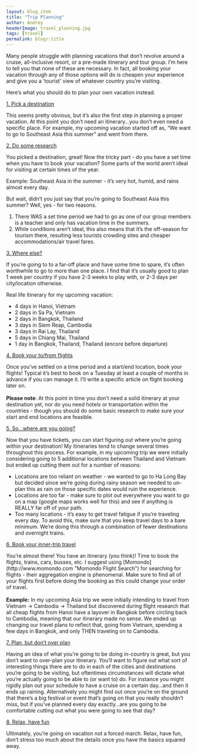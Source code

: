 ```yaml
---
layout: blog_item
title: "Trip Planning"
author: Andrey
headerImage: travel_planning.jpg
tags: [travel]
permalink: blog/:title
---
```


<p>Many people struggle with planning vacations that don’t revolve around a cruise, all-inclusive resort, or a pre-made itinerary and tour group.  I’m here to tell you that none of these are necessary.  In fact, all booking your vacation through any of those options will do is cheapen your experience and give you a ‘tourist’ view of whatever country you’re visiting.</p>

<p>Here’s what you should do to plan your own vacation instead.</p>
<u>1.  Pick a destination</u>
<p>This seems pretty obvious, but it’s also the first step in planning a proper vacation.  At this point you don’t need an itinerary…you don’t even need a specific place.  For example, my upcoming vacation started off as, “We want to go to Southeast Asia this summer” and went from there.</p>
<u>2.  Do some research</u>
<p>You picked a destination, great!  Now the tricky part - do you have a set time when you have to book your vacation?  Some parts of the world aren’t ideal for visiting at certain times of the year.</p> <p>Example:  Southeast Asia in the summer - it’s very hot, humid, and rains almost every day.</p>
<p>But wait, didn’t you just say that you’re going to Southeast Asia this summer?  Well, yes - for two reasons.
<ol>
<li>There WAS a set time period we had to go as one of our group members is a teacher and only has vacation time in the summers.</li>
<li>While conditions aren’t ideal, this also means that it’s the off-season for tourism there, resulting less tourists crowding sites and cheaper accommodations/air travel fares.</li>
</ol>
</p>
<u>3.  Where else?</u>
<p>If you’re going to to a far-off place and have some time to spare, it’s often worthwhile to go to more than one place.  I find that it’s usually good to plan 1 week per country if you have 2-3 weeks to play with, or 2-3 days per city/location otherwise.</p>
<p>Real life itinerary for my upcoming vacation:
<ul>
<li>4 days in Hanoi, Vietnam</li>
<li>2 days in Sa Pa, Vietnam</li>
<li>2 days in Bangkok, Thailand</li>
<li>3 days in Siem Reap, Cambodia</li>
<li>3 days in Rai Lay, Thailand</li>
<li>5 days in Chiang Mai, Thailand</li>
<li>1 day in Bangkok, Thailand, Thailand (encore before departure)</li>
</ul>
</p>
<u>4.  Book your to/from flights</u>
<p>Once you’ve settled on a time period and a start/end location, book your flights!  Typical it’s best to book on a Tuesday at least a couple of months in advance if you can manage it.  I’ll write a specific article on flight booking later on.  <br /><br /><b>Please note</b>:  At this point in time you don’t need a solid itinerary at your destination yet, nor do you need hotels or transportation within the countries - though you should do some basic research to make sure your start and end locations are feasible.</p>
<u>5.  So…where are you going?</u>
<p>Now that you have tickets, you can start figuring out where you’re going within your destination!  My itineraries tend to change several times throughout this process.  For example, in my upcoming trip we were initially considering going to 5 additional locations between Thailand and Vietnam but ended up cutting them out for a number of reasons:
<ul>
<li>Locations are too reliant on weather - we wanted to go to Ha Long Bay but decided since we’re going during rainy season we needed to un-plan this as rain on those specific dates would ruin the experience.</li>
<li>Locations are too far - make sure to plot out everywhere you want to go on a map (google maps works well for this) and see if anything is REALLY far off of your path.</li>
<li>Too many locations - it’s easy to get travel fatigue if you’re traveling every day.  To avoid this, make sure that you keep travel days to a bare minimum.  We’re doing this through a combination of fewer destinations and overnight trains.</li>
</ul>
</p>
<u>6. Book your inner-trip travel</u>
<p>You’re almost there!  You have an itinerary (you think)!  Time to book the flights, trains, cars, busses, etc.  I suggest using [Momondo](http://www.momondo.com "Momondo Flight Search") for searching for flights - their aggregation engine is phenomenal.  Make sure to find all of your flights first before doing the booking as this could change your order of travel.
<br /><br />
<b>Example:</b> In my upcoming Asia trip we were initially intending to travel from Vietnam -> Cambodia -> Thailand but discovered during flight research that all cheap flights from Hanoi have a layover in Bangkok before circling back to Cambodia, meaning that our itinerary made no sense.  We ended up changing our travel plans to reflect that, going from Vietnam, spending a few days in Bangkok, and only THEN traveling on to Cambodia.
</p>
<u>7. Plan, but don’t over plan</u>
<p>Having an idea of what you’re going to be doing in-country is great, but you don’t want to over-plan your itinerary.  You’ll want to figure out what sort of interesting things there are to do in each of the cities and destinations you’re going to be visiting, but oftentimes circumstances will dictate what you’re actually going to be able to (or want to) do.  For instance you might rigidly plan out your schedule to have a cruise on a certain day…and then it ends up raining.  Alternatively you might find out once you’re on the ground that there’s a big festival or event that’s going on that you really shouldn’t miss, but if you’ve planned every day exactly…are you going to be comfortable cutting out what you were going to see that day?</p>
<u>8. Relax, have fun</u>
<p>Ultimately, you’re going on vacation not a forced march.  Relax, have fun, don’t stress too much about the details once you have the basics squared away.</p>
